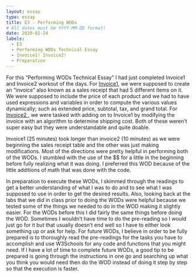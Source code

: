 ```yaml
---
layout: essay
type: essay
title: E3 - Performing WODs
# All dates must be YYYY-MM-DD format!
date: 2020-02-24
labels:
  - E3
  - Performing WODs Technical Essay
  - Invoice1! Invoice2!
  - Preparation
---
```

For this “Performing WODs Technical Essay” I had just completed Invoice1 and Invoice2 workout of the days. For <a href= "https://dport96.github.io/ITM352/morea/060.expressions-operators/experience-invoice1.html">Invoice1</a>, we were supposed to create an “invoice” also known as a sales receipt that had 5 different items on it. We were supposed to include the price of each product and we had to have used expressions and variables in order to compute the various values dynamically; such as extended price, subtotal, tax, and grand total. For <a href="https://dport96.github.io/ITM352/morea/070.flow-control-I/experience-invoice2.html"> Invoice2 </a>, we were tasked with adding on to Invoice1 by modifying the invoice with an algorithm to determine shipping cost. Both of these weren’t super easy but they were understandable and quite doable.

Invoice1 (25 minutes) took longer than invoice2 (10 minutes) as we were beginning the sales receipt table and the other was just making modifications. Most of the directions were pretty helpful in performing both of the WODs. I stumbled with the use of the $$ for a little in the beginning before fully realizing what it was doing. I preferred this WOD because of the little additions of math that was done with the code. 

In preparation to execute these WODs, I skimmed through the readings to get a better understanding of what I was to do and to see what I was supposed to use in order to get the desired results. Also, looking back at the labs that we did in class prior to doing the WODs were helpful because we tested some of the things we needed to do in the WOD making it slightly easier. For the WODs before this I did fairly the same things before doing the WOD. Sometimes I wouldn’t have time to do the pre-reading so I would just go for it but that usually doesn’t end well so I have to either look something up or ask for help. For future WODs, I believe in order to be fully prepared is to thoroughly read the pre-readings for the tasks you have to accomplish and use W3Schools for any code and functions that you might need. If I have a lot of time to complete future WODs, a good tip to be prepared is going through the instructions in one go and searching up what you think you would need then do the WOD instead of doing it step by step so that the execution is faster. 
